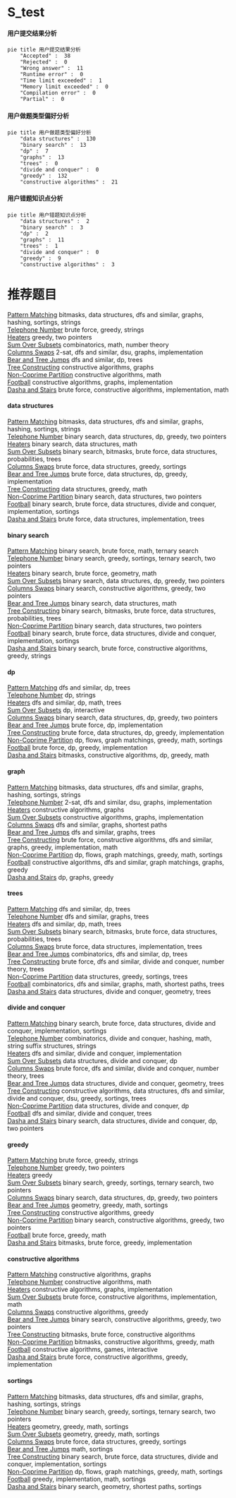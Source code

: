 # S_test
<!-- tabs:start -->
#### **用户提交结果分析**

```mermaid
pie title 用户提交结果分析
    "Accepted" :  38
    "Rejected" :  0
    "Wrong answer" :  11
    "Runtime error" :  0
    "Time limit exceeded" :  1
    "Memory limit exceeded" :  0
    "Compilation error" :  0
    "Partial" :  0
```
#### **用户做题类型偏好分析**

```mermaid
pie title 用户做题类型偏好分析
    "data structures" :  130
    "binary search" :  13
    "dp" :  7
    "graphs" :  13
    "trees" :  0
    "divide and conquer" :  0
    "greedy" :  132
    "constructive algorithms" :  21
```
#### **用户错题知识点分析**

```mermaid
pie title 用户错题知识点分析
    "data structures" :  2
    "binary search" :  3
    "dp" :  2
    "graphs" :  11
    "trees" :  1
    "divide and conquer" :  0
    "greedy" :  9
    "constructive algorithms" :  3
```
<!-- tabs:end -->
# 推荐题目
[Pattern Matching](http://codeforces.com/problemset/problem/1476/E)		bitmasks,
                        data structures,
                        dfs and similar,
                        graphs,
                        hashing,
                        sortings,
                        strings		  
[Telephone Number](http://codeforces.com/problemset/problem/1167/A)		brute force,
                        greedy,
                        strings		  
[Heaters](http://codeforces.com/problemset/problem/1066/B)		greedy,
                        two pointers		  
[Sum Over Subsets](http://codeforces.com/problemset/problem/1436/F)		combinatorics,
                        math,
                        number theory		  
[Columns Swaps](http://codeforces.com/problemset/problem/1385/G)		2-sat,
                        dfs and similar,
                        dsu,
                        graphs,
                        implementation		  
[Bear and Tree Jumps](https://codeforces.com/contest/791/problem/D)		dfs and similar,
                        dp,
                        trees		  
[Tree Constructing](http://codeforces.com/problemset/problem/1003/E)		constructive algorithms,
                        graphs		  
[Non-Coprime Partition](http://codeforces.com/problemset/problem/1038/B)		constructive algorithms,
                        math		  
[Football](http://codeforces.com/problemset/problem/417/C)		constructive algorithms,
                        graphs,
                        implementation		  
[Dasha and Stairs](http://codeforces.com/problemset/problem/761/A)		brute force,
                        constructive algorithms,
                        implementation,
                        math		  
<!-- tabs:start -->
#### **data structures**
[Pattern Matching](http://codeforces.com/problemset/problem/1476/E)		bitmasks,
                        data structures,
                        dfs and similar,
                        graphs,
                        hashing,
                        sortings,
                        strings		  
[Telephone Number](http://codeforces.com/problemset/problem/1492/C)		binary search,
                        data structures,
                        dp,
                        greedy,
                        two pointers		  
[Heaters](http://codeforces.com/problemset/problem/1490/G)		binary search,
                        data structures,
                        math		  
[Sum Over Subsets](http://codeforces.com/problemset/problem/1479/D)		binary search,
                        bitmasks,
                        brute force,
                        data structures,
                        probabilities,
                        trees		  
[Columns Swaps](http://codeforces.com/problemset/problem/1497/A)		brute force,
                        data structures,
                        greedy,
                        sortings		  
[Bear and Tree Jumps](http://codeforces.com/problemset/problem/1491/C)		brute force,
                        data structures,
                        dp,
                        greedy,
                        implementation		  
[Tree Constructing](http://codeforces.com/problemset/problem/1492/B)		data structures,
                        greedy,
                        math		  
[Non-Coprime Partition](http://codeforces.com/problemset/problem/1436/E)		binary search,
                        data structures,
                        two pointers		  
[Football](http://codeforces.com/problemset/problem/1461/D)		binary search,
                        brute force,
                        data structures,
                        divide and conquer,
                        implementation,
                        sortings		  
[Dasha and Stairs](http://codeforces.com/problemset/problem/1511/C)		brute force,
                        data structures,
                        implementation,
                        trees		  
#### **binary search**
[Pattern Matching](http://codeforces.com/problemset/problem/1288/A)		binary search,
                        brute force,
                        math,
                        ternary search		  
[Telephone Number](http://codeforces.com/problemset/problem/1156/C)		binary search,
                        greedy,
                        sortings,
                        ternary search,
                        two pointers		  
[Heaters](http://codeforces.com/problemset/problem/1354/C2)		binary search,
                        brute force,
                        geometry,
                        math		  
[Sum Over Subsets](http://codeforces.com/problemset/problem/1492/C)		binary search,
                        data structures,
                        dp,
                        greedy,
                        two pointers		  
[Columns Swaps](http://codeforces.com/problemset/problem/1463/D)		binary search,
                        constructive algorithms,
                        greedy,
                        two pointers		  
[Bear and Tree Jumps](http://codeforces.com/problemset/problem/1490/G)		binary search,
                        data structures,
                        math		  
[Tree Constructing](http://codeforces.com/problemset/problem/1479/D)		binary search,
                        bitmasks,
                        brute force,
                        data structures,
                        probabilities,
                        trees		  
[Non-Coprime Partition](http://codeforces.com/problemset/problem/1436/E)		binary search,
                        data structures,
                        two pointers		  
[Football](http://codeforces.com/problemset/problem/1461/D)		binary search,
                        brute force,
                        data structures,
                        divide and conquer,
                        implementation,
                        sortings		  
[Dasha and Stairs](http://codeforces.com/problemset/problem/1493/C)		binary search,
                        brute force,
                        constructive algorithms,
                        greedy,
                        strings		  
#### **dp**
[Pattern Matching](https://codeforces.com/contest/791/problem/D)		dfs and similar,
                        dp,
                        trees		  
[Telephone Number](https://codeforces.com/contest/477/problem/C)		dp,
                        strings		  
[Heaters](http://codeforces.com/problemset/problem/486/D)		dfs and similar,
                        dp,
                        math,
                        trees		  
[Sum Over Subsets](http://codeforces.com/problemset/problem/1028/G)		dp,
                        interactive		  
[Columns Swaps](http://codeforces.com/problemset/problem/1492/C)		binary search,
                        data structures,
                        dp,
                        greedy,
                        two pointers		  
[Bear and Tree Jumps](https://codeforces.com/contest/1457/problem/C)		brute force,
                        dp,
                        implementation		  
[Tree Constructing](http://codeforces.com/problemset/problem/1491/C)		brute force,
                        data structures,
                        dp,
                        greedy,
                        implementation		  
[Non-Coprime Partition](http://codeforces.com/problemset/problem/1437/C)		dp,
                        flows,
                        graph matchings,
                        greedy,
                        math,
                        sortings		  
[Football](http://codeforces.com/problemset/problem/1499/B)		brute force,
                        dp,
                        greedy,
                        implementation		  
[Dasha and Stairs](http://codeforces.com/problemset/problem/1491/D)		bitmasks,
                        constructive algorithms,
                        dp,
                        greedy,
                        math		  
#### **graph**
[Pattern Matching](http://codeforces.com/problemset/problem/1476/E)		bitmasks,
                        data structures,
                        dfs and similar,
                        graphs,
                        hashing,
                        sortings,
                        strings		  
[Telephone Number](http://codeforces.com/problemset/problem/1385/G)		2-sat,
                        dfs and similar,
                        dsu,
                        graphs,
                        implementation		  
[Heaters](http://codeforces.com/problemset/problem/1003/E)		constructive algorithms,
                        graphs		  
[Sum Over Subsets](http://codeforces.com/problemset/problem/417/C)		constructive algorithms,
                        graphs,
                        implementation		  
[Columns Swaps](http://codeforces.com/problemset/problem/1067/B)		dfs and similar,
                        graphs,
                        shortest paths		  
[Bear and Tree Jumps](http://codeforces.com/problemset/problem/575/B)		dfs and similar,
                        graphs,
                        trees		  
[Tree Constructing](http://codeforces.com/problemset/problem/1487/C)		brute force,
                        constructive algorithms,
                        dfs and similar,
                        graphs,
                        greedy,
                        implementation,
                        math		  
[Non-Coprime Partition](http://codeforces.com/problemset/problem/1437/C)		dp,
                        flows,
                        graph matchings,
                        greedy,
                        math,
                        sortings		  
[Football](http://codeforces.com/problemset/problem/1470/D)		constructive algorithms,
                        dfs and similar,
                        graph matchings,
                        graphs,
                        greedy		  
[Dasha and Stairs](http://codeforces.com/problemset/problem/1476/C)		dp,
                        graphs,
                        greedy		  
#### **trees**
[Pattern Matching](https://codeforces.com/contest/791/problem/D)		dfs and similar,
                        dp,
                        trees		  
[Telephone Number](http://codeforces.com/problemset/problem/575/B)		dfs and similar,
                        graphs,
                        trees		  
[Heaters](http://codeforces.com/problemset/problem/486/D)		dfs and similar,
                        dp,
                        math,
                        trees		  
[Sum Over Subsets](http://codeforces.com/problemset/problem/1479/D)		binary search,
                        bitmasks,
                        brute force,
                        data structures,
                        probabilities,
                        trees		  
[Columns Swaps](http://codeforces.com/problemset/problem/1511/C)		brute force,
                        data structures,
                        implementation,
                        trees		  
[Bear and Tree Jumps](http://codeforces.com/problemset/problem/1499/F)		combinatorics,
                        dfs and similar,
                        dp,
                        trees		  
[Tree Constructing](http://codeforces.com/problemset/problem/1491/E)		brute force,
                        dfs and similar,
                        divide and conquer,
                        number theory,
                        trees		  
[Non-Coprime Partition](http://codeforces.com/problemset/problem/1466/D)		data structures,
                        greedy,
                        sortings,
                        trees		  
[Football](http://codeforces.com/problemset/problem/1495/D)		combinatorics,
                        dfs and similar,
                        graphs,
                        math,
                        shortest paths,
                        trees		  
[Dasha and Stairs](http://codeforces.com/problemset/problem/1303/G)		data structures,
                        divide and conquer,
                        geometry,
                        trees		  
#### **divide and conquer**
[Pattern Matching](http://codeforces.com/problemset/problem/1461/D)		binary search,
                        brute force,
                        data structures,
                        divide and conquer,
                        implementation,
                        sortings		  
[Telephone Number](http://codeforces.com/problemset/problem/1466/G)		combinatorics,
                        divide and conquer,
                        hashing,
                        math,
                        string suffix structures,
                        strings		  
[Heaters](http://codeforces.com/problemset/problem/1490/D)		dfs and similar,
                        divide and conquer,
                        implementation		  
[Sum Over Subsets](https://codeforces.com/contest/1483/problem/C)		data structures,
                        divide and conquer,
                        dp		  
[Columns Swaps](http://codeforces.com/problemset/problem/1491/E)		brute force,
                        dfs and similar,
                        divide and conquer,
                        number theory,
                        trees		  
[Bear and Tree Jumps](http://codeforces.com/problemset/problem/1303/G)		data structures,
                        divide and conquer,
                        geometry,
                        trees		  
[Tree Constructing](http://codeforces.com/problemset/problem/1494/D)		constructive algorithms,
                        data structures,
                        dfs and similar,
                        divide and conquer,
                        dsu,
                        greedy,
                        sortings,
                        trees		  
[Non-Coprime Partition](http://codeforces.com/problemset/problem/1482/E)		data structures,
                        divide and conquer,
                        dp		  
[Football](http://codeforces.com/problemset/problem/566/C)		dfs and similar,
                        divide and conquer,
                        trees		  
[Dasha and Stairs](http://codeforces.com/problemset/problem/1428/F)		binary search,
                        data structures,
                        divide and conquer,
                        dp,
                        two pointers		  
#### **greedy**
[Pattern Matching](http://codeforces.com/problemset/problem/1167/A)		brute force,
                        greedy,
                        strings		  
[Telephone Number](http://codeforces.com/problemset/problem/1066/B)		greedy,
                        two pointers		  
[Heaters](http://codeforces.com/problemset/problem/472/C)		greedy		  
[Sum Over Subsets](http://codeforces.com/problemset/problem/1156/C)		binary search,
                        greedy,
                        sortings,
                        ternary search,
                        two pointers		  
[Columns Swaps](http://codeforces.com/problemset/problem/1492/C)		binary search,
                        data structures,
                        dp,
                        greedy,
                        two pointers		  
[Bear and Tree Jumps](https://codeforces.com/contest/1496/problem/C)		geometry,
                        greedy,
                        math,
                        sortings		  
[Tree Constructing](http://codeforces.com/problemset/problem/1493/A)		constructive algorithms,
                        greedy		  
[Non-Coprime Partition](http://codeforces.com/problemset/problem/1463/D)		binary search,
                        constructive algorithms,
                        greedy,
                        two pointers		  
[Football](http://codeforces.com/problemset/problem/1462/C)		brute force,
                        greedy,
                        math		  
[Dasha and Stairs](http://codeforces.com/problemset/problem/1494/B)		bitmasks,
                        brute force,
                        greedy,
                        implementation		  
#### **constructive algorithms**
[Pattern Matching](http://codeforces.com/problemset/problem/1003/E)		constructive algorithms,
                        graphs		  
[Telephone Number](http://codeforces.com/problemset/problem/1038/B)		constructive algorithms,
                        math		  
[Heaters](http://codeforces.com/problemset/problem/417/C)		constructive algorithms,
                        graphs,
                        implementation		  
[Sum Over Subsets](http://codeforces.com/problemset/problem/761/A)		brute force,
                        constructive algorithms,
                        implementation,
                        math		  
[Columns Swaps](http://codeforces.com/problemset/problem/1493/A)		constructive algorithms,
                        greedy		  
[Bear and Tree Jumps](http://codeforces.com/problemset/problem/1463/D)		binary search,
                        constructive algorithms,
                        greedy,
                        two pointers		  
[Tree Constructing](https://codeforces.com/contest/1456/problem/B)		bitmasks,
                        brute force,
                        constructive algorithms		  
[Non-Coprime Partition](http://codeforces.com/problemset/problem/1492/D)		bitmasks,
                        constructive algorithms,
                        greedy,
                        math		  
[Football](https://codeforces.com/contest/1504/problem/D)		constructive algorithms,
                        games,
                        interactive		  
[Dasha and Stairs](https://codeforces.com/contest/1483/problem/A)		brute force,
                        constructive algorithms,
                        greedy,
                        implementation		  
#### **sortings**
[Pattern Matching](http://codeforces.com/problemset/problem/1476/E)		bitmasks,
                        data structures,
                        dfs and similar,
                        graphs,
                        hashing,
                        sortings,
                        strings		  
[Telephone Number](http://codeforces.com/problemset/problem/1156/C)		binary search,
                        greedy,
                        sortings,
                        ternary search,
                        two pointers		  
[Heaters](https://codeforces.com/contest/1496/problem/C)		geometry,
                        greedy,
                        math,
                        sortings		  
[Sum Over Subsets](http://codeforces.com/problemset/problem/1495/A)		geometry,
                        greedy,
                        math,
                        sortings		  
[Columns Swaps](http://codeforces.com/problemset/problem/1497/A)		brute force,
                        data structures,
                        greedy,
                        sortings		  
[Bear and Tree Jumps](http://codeforces.com/problemset/problem/1427/A)		math,
                        sortings		  
[Tree Constructing](http://codeforces.com/problemset/problem/1461/D)		binary search,
                        brute force,
                        data structures,
                        divide and conquer,
                        implementation,
                        sortings		  
[Non-Coprime Partition](http://codeforces.com/problemset/problem/1437/C)		dp,
                        flows,
                        graph matchings,
                        greedy,
                        math,
                        sortings		  
[Football](http://codeforces.com/problemset/problem/1473/A)		greedy,
                        implementation,
                        math,
                        sortings		  
[Dasha and Stairs](http://codeforces.com/problemset/problem/1486/B)		binary search,
                        geometry,
                        shortest paths,
                        sortings		  
<!-- tabs:end -->
